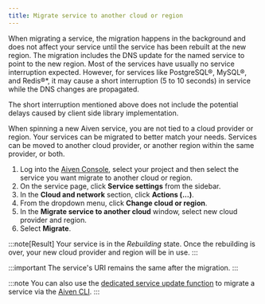 ```yaml
---
title: Migrate service to another cloud or region
---
```


When migrating a service, the migration happens in the background and
does not affect your service until the service has been rebuilt at the
new region. The migration includes the DNS update for the named service
to point to the new region. Most of the services have usually no service
interruption expected. However, for services like PostgreSQL®, MySQL®,
and Redis®\*, it may cause a short interruption (5 to 10 seconds) in
service while the DNS changes are propagated.

The short interruption mentioned above does not include the potential
delays caused by client side library implementation.

When spinning a new Aiven service, you are not tied to a cloud provider
or region. Your services can be migrated to better match your needs.
Services can be moved to another cloud provider, or another region
within the same provider, or both.

1.  Log into the [Aiven Console](https://console.aiven.io/), select your
    project and then select the service you want migrate to another
    cloud or region.
2.  On the service page, click **Service settings** from the sidebar.
3.  In the **Cloud and network** section, click **Actions (\...)**.
4.  From the dropdown menu, click **Change cloud or region**.
5.  In the **Migrate service to another cloud** window, select new cloud
    provider and region.
6.  Select **Migrate**.

:::note[Result]
Your service is in the *Rebuilding* state. Once the rebuilding is over,
your new cloud provider and region will be in use.
:::

:::important
The service\'s URI remains the same after the migration.
:::

:::note
You can also use the
[dedicated service update function](/docs/tools/cli/service#avn-cli-service-update) to migrate a service via the
[Aiven CLI](/docs/tools/cli).
:::
